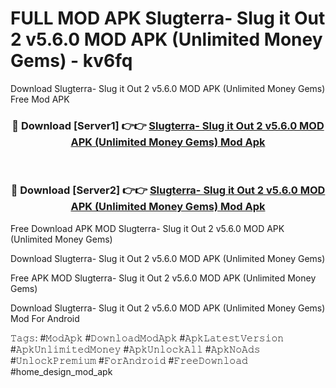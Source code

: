 # FULL MOD APK Slugterra- Slug it Out 2 v5.6.0 MOD APK (Unlimited Money Gems) - kv6fq
Download Slugterra- Slug it Out 2 v5.6.0 MOD APK (Unlimited Money Gems) Free Mod APK

<div align="center">
<h3>🔴 Download [Server1] 👉👉 <a href="https://apk-comot.site?title=Slugterra-_Slug_it_Out_2_v5.6.0_MOD_APK_(Unlimited_Money_Gems)">Slugterra- Slug it Out 2 v5.6.0 MOD APK (Unlimited Money Gems) Mod Apk</a></h3><br>

<h3>🔴 Download [Server2] 👉👉 <a href="https://apk-comot.site?title=Slugterra-_Slug_it_Out_2_v5.6.0_MOD_APK_(Unlimited_Money_Gems)">Slugterra- Slug it Out 2 v5.6.0 MOD APK (Unlimited Money Gems) Mod Apk</a></h3>
</div>


Free Download APK MOD Slugterra- Slug it Out 2 v5.6.0 MOD APK (Unlimited Money Gems)

Download Slugterra- Slug it Out 2 v5.6.0 MOD APK (Unlimited Money Gems) 

Free APK MOD Slugterra- Slug it Out 2 v5.6.0 MOD APK (Unlimited Money Gems) 

Download Slugterra- Slug it Out 2 v5.6.0 MOD APK (Unlimited Money Gems) Mod For Android

𝚃𝚊𝚐𝚜: #𝙼𝚘𝚍𝙰𝚙𝚔 #𝙳𝚘𝚠𝚗𝚕𝚘𝚊𝚍𝙼𝚘𝚍𝙰𝚙𝚔 #𝙰𝚙𝚔𝙻𝚊𝚝𝚎𝚜𝚝𝚅𝚎𝚛𝚜𝚒𝚘𝚗 #𝙰𝚙𝚔𝚄𝚗𝚕𝚒𝚖𝚒𝚝𝚎𝚍𝙼𝚘𝚗𝚎𝚢 #𝙰𝚙𝚔𝚄𝚗𝚕𝚘𝚌𝚔𝙰𝚕𝚕 #𝙰𝚙𝚔𝙽𝚘𝙰𝚍𝚜 #𝚄𝚗𝚕𝚘𝚌𝚔𝙿𝚛𝚎𝚖𝚒𝚞𝚖 #𝙵𝚘𝚛𝙰𝚗𝚍𝚛𝚘𝚒𝚍 #𝙵𝚛𝚎𝚎𝙳𝚘𝚠𝚗𝚕𝚘𝚊𝚍 #home_design_mod_apk